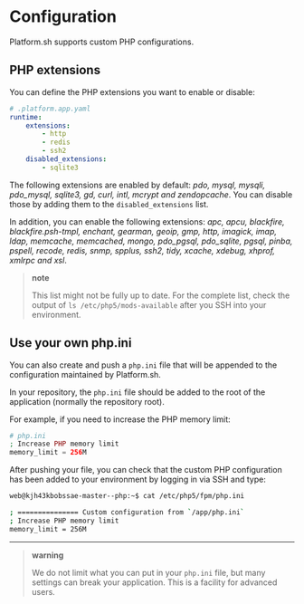 # Configuration

Platform.sh supports custom PHP configurations.

## PHP extensions

You can define the PHP extensions you want to enable or disable:

```yaml
# .platform.app.yaml
runtime:
    extensions:
        - http
        - redis
        - ssh2
    disabled_extensions:
        - sqlite3
```

The following extensions are enabled by default: *pdo, mysql, mysqli,
pdo\_mysql, sqlite3, gd, curl, intl, mcrypt and zendopcache*. You can
disable those by adding them to the `disabled_extensions` list.

In addition, you can enable the following extensions: *apc, apcu,
blackfire, blackfire.psh-tmpl, enchant, gearman, geoip, gmp, http,
imagick, imap, ldap, memcache, memcached, mongo, pdo\_pgsql,
pdo\_sqlite, pgsql, pinba, pspell, recode, redis, snmp, spplus, ssh2,
tidy, xcache, xdebug, xhprof, xmlrpc and xsl*.

> **note**
>
> This list might not be fully up to date. For the complete list, check
> the output of `ls /etc/php5/mods-available` after you SSH into your
> environment.

## Use your own php.ini

You can also create and push a `php.ini` file that will be appended to
the configuration maintained by Platform.sh.

In your repository, the `php.ini` file should be added to the root of
the application (normally the repository root).

For example, if you need to increase the PHP memory limit:

```php
# php.ini
; Increase PHP memory limit
memory_limit = 256M
```

After pushing your file, you can check that the custom PHP configuration
has been added to your environment by logging in via SSH and type:

```bash
web@kjh43kbobssae-master--php:~$ cat /etc/php5/fpm/php.ini

; =============== Custom configuration from `/app/php.ini`
; Increase PHP memory limit
memory_limit = 256M
```

------------------------------------------------------------------------

> **warning**
>
> We do not limit what you can put in your `php.ini` file, but many
> settings can break your application. This is a facility for advanced
> users.

